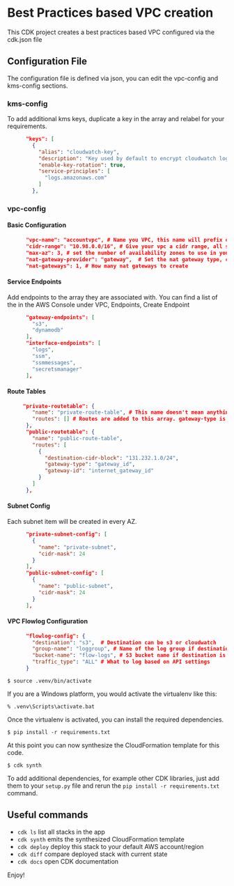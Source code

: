 
# Best Practices based VPC creation
This CDK project creates a best practices based VPC configured via the cdk.json file

## Configuration File

The configuration file is defined via json, you can edit the vpc-config and kms-config
sections.

### kms-config
To add additional kms keys, duplicate a key in the array and relabel for your requirements.
```json
      "keys": [
        {
          "alias": "cloudwatch-key",
          "description": "Key used by default to encrypt cloudwatch logs",
          "enable-key-rotation": true,
          "service-principles": [
            "logs.amazonaws.com"
          ]
        },
```
### vpc-config
#### Basic Configuration
```json
      "vpc-name": "accountvpc", # Name you VPC, this name will prefix other things related to your vpc
      "cidr-range": "10.98.0.0/16", # Give your vpc a cidr range, all subnets will be created in this range
      "max-az": 3, # set the number of availability zones to use in your vpc
      "nat-gateway-provider": "gateway",  # Set the nat gateway type, currently only gatway is supported
      "nat-gateways": 1, # How many nat gateways to create
```
#### Service Endpoints
Add endpoints to the array they are associated with. You can find a list of the in the AWS Console under VPC, Endpoints, Create Endpoint
```json
      "gateway-endpoints": [
        "s3",
        "dynamodb"
      ],
      "interface-endpoints": [
        "logs",
        "ssm",
        "ssmmessages",
        "secretsmanager"
      ],
```
#### Route Tables
```json
     "private-routetable": {
        "name": "private-route-table", # This name doesn't mean anything right now
        "routes": [] # Routes are added to this array. gateway-type is defined based on https://docs.aws.amazon.com/cdk/api/latest/python/aws_cdk.aws_ec2/CfnRoute.html the gateway-id is a variable within the self.vpc.{variable} within the cdk code.
      },
      "public-routetable": {
        "name": "public-route-table",
        "routes": [
          {
            "destination-cidr-block": "131.232.1.0/24",
            "gateway-type": "gateway_id",
            "gateway-id": "internet_gateway_id"
          }
        ]
      },
```
#### Subnet Config
Each subnet item will be created in every AZ.
```json
      "private-subnet-config": [
        {
          "name": "private-subnet",
          "cidr-mask": 24
        }
      ],
      "public-subnet-config": [
        {
          "name": "public-subnet",
          "cidr-mask": 24
        }
      ],
```
#### VPC Flowlog Configuration
```json
      "flowlog-config": {
        "destination": "s3",  # Destination can be s3 or cloudwatch
        "group-name": "loggroup", # Name of the log group if destination is cloudwatch
        "bucket-name": "flow-logs", # S3 bucket name if destination is s3
        "traffic_type": "ALL" # What to log based on API settings
      }
```
```
$ source .venv/bin/activate
```

If you are a Windows platform, you would activate the virtualenv like this:

```
% .venv\Scripts\activate.bat
```

Once the virtualenv is activated, you can install the required dependencies.

```
$ pip install -r requirements.txt
```

At this point you can now synthesize the CloudFormation template for this code.

```
$ cdk synth
```

To add additional dependencies, for example other CDK libraries, just add
them to your `setup.py` file and rerun the `pip install -r requirements.txt`
command.

## Useful commands

 * `cdk ls`          list all stacks in the app
 * `cdk synth`       emits the synthesized CloudFormation template
 * `cdk deploy`      deploy this stack to your default AWS account/region
 * `cdk diff`        compare deployed stack with current state
 * `cdk docs`        open CDK documentation

Enjoy!
